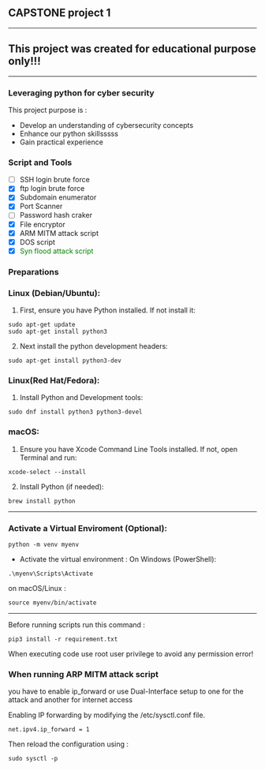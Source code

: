 ## CAPSTONE project 1
***
## This project was created for educational purpose only\!\!\!
***

### Leveraging python for cyber security
This project purpose is \: 
* Develop an understanding of cybersecurity concepts
* Enhance our python skillsssss
* Gain practical experience

### Script and Tools
- [ ] SSH login brute force
- [x] ftp login brute force
- [x] Subdomain enumerator 
- [x] Port Scanner
- [ ] Password hash craker
- [x] File encryptor
- [x] ARM MITM attack script
- [x] DOS script 
- [x] <span style="color: green;">Syn flood attack script</span>

### Preparations
### Linux \(Debian\/Ubuntu\)\:
1. First\, ensure you have Python installed\. If not install it\:
```warp-runnable-command
sudo apt-get update
sudo apt-get install python3
```
2. Next install the python development headers\:
```warp-runnable-command
sudo apt-get install python3-dev
```
### Linux\(Red Hat\/Fedora\)\:
1. Install Python and Development tools\:
```warp-runnable-command
sudo dnf install python3 python3-devel
```
### macOS\:
1. Ensure you have Xcode Command Line Tools installed\. If not\, open Terminal and run\:
```warp-runnable-command
xcode-select --install
```
2. Install Python \(if needed\)\:
```warp-runnable-command
brew install python
```
***
### Activate a Virtual Enviroment \(Optional\)\:
```warp-runnable-command
python -m venv myenv
```
* Activate the virtual environment \:
On Windows \(PowerShell\)\:
```warp-runnable-command
.\myenv\Scripts\Activate
```
on macOS\/Linux \: 
```warp-runnable-command
source myenv/bin/activate
```
***
Before running scripts run this command \:
```warp-runnable-command
pip3 install -r requirement.txt

```
When executing code use root user privilege to avoid any permission error\!

### When running ARP MITM attack script 
you have to enable ip\_forward or use Dual\-Interface setup to one for the attack and another for internet access 

Enabling IP forwarding by modifying the \/etc\/sysctl\.conf file\.
```warp-runnable-command
net.ipv4.ip_forward = 1
```
Then reload the configuration using \: 
```warp-runnable-command
sudo sysctl -p
```
